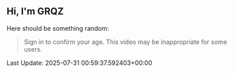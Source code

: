 ## Hi, I'm GRQZ
Here should be something random:  
> Sign in to confirm your age. This video may be inappropriate for some users.


Last Update: 2025-07-31 00:59:37.592403+00:00
